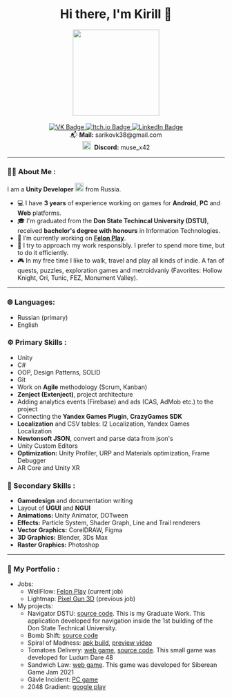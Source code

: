 <h1 align=center> Hi there, I'm Kirill 👋</h1>
<div align=center>
  <img src="https://www.rslfunding.com/wp-content/uploads/2018/09/cashforclass.png" width="200"><br>
  <br>
</div>

<div id="badges", align=center>
  <a href="https://vk.com/sharikovkirill">
    <img src="https://img.shields.io/badge/VK-046EED?logo=vk" alt="VK Badge"/>
  </a>
  <a href="https://lirik2104.itch.io/">
    <img src="https://img.shields.io/badge/Itch.io-red?logo=itch.io&logoColor=white" alt="Itch.io Badge"/>
  </a>
  <a href="https://www.linkedin.com/in/кирилл-шариков-072796216/">
    <img src="https://img.shields.io/badge/LinkedIn-blue?logo=linkedin&logoColor=white" alt="LinkedIn Badge"/>
  </a>
</div>
<div align=center>📬 <b>Mail:</b> sarikovk38@gmail.com</div>
<div id="discord", align=center>
  <img src="https://res.cloudinary.com/nifty-gateway/image/upload/v1570307713/nifty-builder-images/qgs5sqsvqfd88ttkhqsl.png" width="20">
  &#160;<b>Discord:</b> muse_x42
</div>

---

### 👨‍💻 About Me :

I am a **Unity Developer** <img src="https://i.redd.it/tu3gt6ysfxq71.png" width="20"> from Russia.

- 💻 I have **3 years** of experience working on games for **Android**, **PC** and **Web** platforms.
- 🎓 I'm graduated from the **Don State Techincal University (DSTU)**, received **bachelor's degree with honours** in Information Technologies.
- 🔭 I’m currently working on **<a href="https://play.google.com/store/search?q=felon+play&c=apps&hl=ru&gl=US">Felon Play</a>**.
- 💎 I try to approach my work responsibly. I prefer to spend more time, but to do it efficiently.
- 🎮 In my free time I like to walk, travel and play all kinds of indie. A fan of quests, puzzles, exploration games and metroidvaniy (Favorites: Hollow Knight, Ori, Tunic, FEZ, Monument Valley).

---
### 🌐 Languages:
- Russian (primary)
- English

### ⚙️ Primary Skills :

- Unity
- C#
- OOP, Design Patterns, SOLID
- Git
- Work on **Agile** methodology (Scrum, Kanban)
- **Zenject (Extenject)**, project architecture
- Adding analytics events (Firebase) and ads (CAS, AdMob etc.) to the project
- Сonnecting the **Yandex Games Plugin**, **CrazyGames SDK**
- **Localization** and CSV tables: I2 Localization, Yandex Games Localization
- **Newtonsoft JSON**, convert and parse data from json's
- Unity Custom Editors
- **Optimization:** Unity Profiler, URP and Materials optimization, Frame Debugger
- AR Core and Unity XR

### 🎨 Secondary Skills :

- **Gamedesign** and documentation writing
- Layout of **UGUI** and **NGUI**
- **Animations:** Unity Animator, DOTween
- **Effects:** Particle System, Shader Graph, Line and Trail renderers
- **Vector Graphics:** CorelDRAW, Figma
- **3D Graphics:** Blender, 3Ds Max
- **Raster Graphics:** Photoshop

---

### 💼 My Portfolio :
- Jobs:
  - WellFlow: <a href="https://play.google.com/store/apps/details?id=top.kidsgames.felonplayground&hl=ru&gl=US">Felon Play</a> (current job)
  - Lightmap: <a href="https://play.google.com/store/apps/details?id=com.pixel.gun3d&hl=ru&gl=US">Pixel Gun 3D</a> (previous job)
- My projects:
  - Navigator DSTU: <a href="https://github.com/LiRiK2104/Navigator_DSTU">source code</a>. This is my Graduate Work. This application developed for navigation inside the 1st building of the Don State Technical University.
  - Bomb Shift: <a href="https://github.com/LiRiK2104/BombShift">source code</a>
  - Spiral of Madness: <a href="https://drive.google.com/file/d/1UUdSQWxP8KNC2Tu11vMXFrlmCebJE7Q6/view?usp=drive_link">apk build</a>, <a href="https://youtu.be/l7OezEbsrGA">preview video</a>
  - Tomatoes Delivery: <a href="https://lirik2104.itch.io/tomatoes-delivery">web game</a>, <a href="https://github.com/LiRiK2104/Tomatoes-Delivery">source code</a>. This small game was developed for Ludum Dare 48
  - Sandwich Law: <a href="https://lirik2104.itch.io/sandwich-law">web game</a>. This game was developed for Siberean Game Jam 2021
  - Gävle Incident: <a href="https://lirik2104.itch.io/gavle-incident">PC game</a>
  - 2048 Gradient: <a href="https://play.google.com/store/apps/details?id=com.SiberiaSunInc.Gradient2048&hl=ru&gl=US">google play</a>
<!--
**LiRiK2104/LiRiK2104** is a ✨ _special_ ✨ repository because its `README.md` (this file) appears on your GitHub profile.

Here are some ideas to get you started:

- 🔭 I’m currently working on ...
- 🌱 I’m currently learning ...
- 👯 I’m looking to collaborate on ...
- 🤔 I’m looking for help with ...
- 💬 Ask me about ...
- 📫 How to reach me: ...
- 😄 Pronouns: ...
- ⚡ Fun fact: ...
-->
